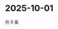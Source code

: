 # 2025-10-01

共 0 条

<!-- BEGIN ZHIHUQUESTIONS -->
<!-- 最后更新时间 Wed Oct 01 2025 21:23:39 GMT+0800 (China Standard Time) -->

<!-- END ZHIHUQUESTIONS -->
